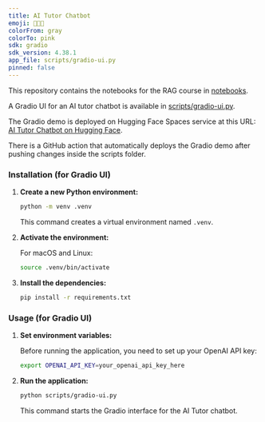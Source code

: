 ```yaml
---
title: AI Tutor Chatbot
emoji: 🧑🏻‍🏫
colorFrom: gray
colorTo: pink
sdk: gradio
sdk_version: 4.38.1
app_file: scripts/gradio-ui.py
pinned: false
---
```


This repository contains the notebooks for the RAG course in [notebooks](./notebooks).

A Gradio UI for an AI tutor chatbot is available in [scripts/gradio-ui.py](./scripts/gradio-ui.py).

The Gradio demo is deployed on Hugging Face Spaces service at this URL: [AI Tutor Chatbot on Hugging Face](https://huggingface.co/spaces/towardsai-buster/ai-tutor-chatbot).

There is a GitHub action that automatically deploys the Gradio demo after pushing changes inside the scripts folder.

### Installation (for Gradio UI)

1. **Create a new Python environment:**

    ```bash
    python -m venv .venv
    ```

    This command creates a virtual environment named `.venv`.

2. **Activate the environment:**

    For macOS and Linux:

    ```bash
    source .venv/bin/activate
    ```

3. **Install the dependencies:**

    ```bash
    pip install -r requirements.txt
    ```

### Usage (for Gradio UI)

1. **Set environment variables:**

    Before running the application, you need to set up your OpenAI API key:

    ```bash
    export OPENAI_API_KEY=your_openai_api_key_here
    ```

2. **Run the application:**

    ```bash
    python scripts/gradio-ui.py
    ```

    This command starts the Gradio interface for the AI Tutor chatbot.
